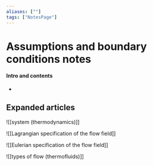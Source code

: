 ```yaml
---
aliases: [""]
tags: ["NotesPage"]
---
```


# Assumptions and boundary conditions notes

#### Intro and contents
- 


## Expanded articles
![[system (thermodynamics)]]

![[Lagrangian specification of the flow field]]

![[Eulerian specification of the flow field]]

![[types of flow (thermofluids)]]